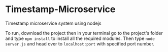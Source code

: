 # Timestamp-Microservice  
  
Timestamp microservice system using nodejs  
  
To run, download the project then in your terminal go to the project's folder and type `npm install` to install all the required modules. 
Then type `node server.js` and head over to `localhost:port` with specified port number.
